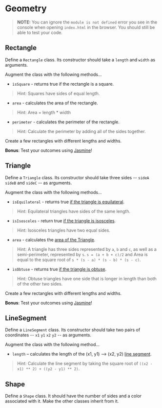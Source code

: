 # Geometry

> **NOTE:** You can ignore the `module is not defined` error you see in the console when opening `index.html` in the browser. You should still be able to test your code.

## Rectangle

Define a `Rectangle` class. Its constructor should take a `length` and `width` as arguments.

Augment the class with the following methods...
* `isSquare` - returns true if the rectangle is a square.

> Hint: Squares have sides of equal length.

* `area` - calculates the area of the rectangle.

> Hint: Area = length * width

* `perimeter` - calculates the perimeter of the rectangle.

> Hint: Calculate the perimeter by adding all of the sides together.

Create a few rectangles with different lengths and widths.

**Bonus**: Test your outcomes using [Jasmine](https://github.com/ga-wdi-lessons/js-jasmine)!


## Triangle

Define a `Triangle` class. Its constructor should take three sides -- `sideA` `sideB` and `sideC` -- as arguments.

Augment the class with the following methods...
* `isEquilateral` - returns true [if the triangle is equilateral](http://en.wikipedia.org/wiki/Equilateral_triangle).

> Hint: Equilateral triangles have sides of the same length.

* `isIsosceles` - return true [if the triangle is isosceles](http://en.wikipedia.org/wiki/Isosceles_triangle#By_relative_lengths_of_sides).

> Hint: Isosceles triangles have two equal sides.

* `area` - calculates the [area of the Triangle](http://en.wikipedia.org/wiki/Heron%27s_formula).

> Hint: A triangle has three sides represented by `a`, `b` and `c`, as well as a semi-perimeter, represented by `s`. `s = (a + b + c)/2` and Area is equal to the square root of `s * (s - a) * (s - b) * (s - c)`.

* `isObtuse` - returns true [if the triangle is obtuse](http://en.wikipedia.org/wiki/Isosceles_triangle#By_internal_angles).

> Hint: Obtuse triangles have one side that is longer in length than both of the other two sides.

Create a few rectangles with different lengths and widths.

**Bonus**: Test your outcomes using [Jasmine](https://github.com/ga-wdi-lessons/js-jasmine)!


## LineSegment

Define a `LineSegment` class. Its constructor should take two pairs of coordinates -- `x1` `y1` `x2` `y2` -- as arguments.

Augment the class with the following method...
* `length` – calculates the length of the (x1, y1) --> (x2, y2) [line segment](http://en.wikipedia.org/wiki/Pythagorean_theorem).

> Hint: Calculate the line segment by taking the square root of `((x2 - x1) ** 2) + ((y2 - y1) ** 2)`.

## Shape

Define a `Shape` class. It should have the number of sides and a color associated with it. Make the other classes inherit from it.
